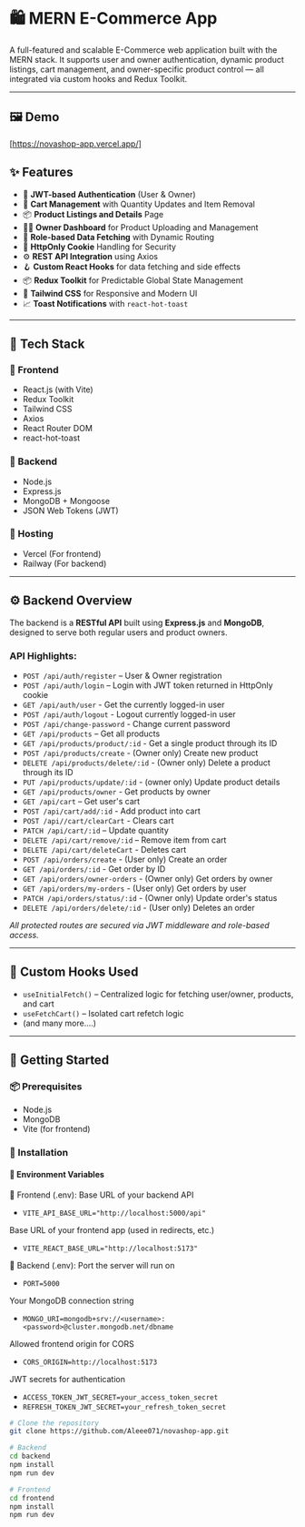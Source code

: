 # 🛍️ MERN E-Commerce App

A full-featured and scalable E-Commerce web application built with the MERN stack. It supports user and owner authentication, dynamic product listings, cart management, and owner-specific product control — all integrated via custom hooks and Redux Toolkit.

---

## 🖼️ Demo

[https://novashop-app.vercel.app/]

## ✨ Features

- 🔐 **JWT-based Authentication** (User & Owner)
- 🛒 **Cart Management** with Quantity Updates and Item Removal
- 📦 **Product Listings and Details** Page
- 🧑‍💼 **Owner Dashboard** for Product Uploading and Management
- 🎯 **Role-based Data Fetching** with Dynamic Routing
- 🍪 **HttpOnly Cookie** Handling for Security
- ⚙️ **REST API Integration** using Axios
- 🪝 **Custom React Hooks** for data fetching and side effects
- 📦 **Redux Toolkit** for Predictable Global State Management
- 💅 **Tailwind CSS** for Responsive and Modern UI
- 📈 **Toast Notifications** with `react-hot-toast`

---

## 🧱 Tech Stack

### 🔹 Frontend
- React.js (with Vite)
- Redux Toolkit
- Tailwind CSS
- Axios
- React Router DOM
- react-hot-toast

### 🔹 Backend
- Node.js
- Express.js
- MongoDB + Mongoose
- JSON Web Tokens (JWT)

### 🔹 Hosting
- Vercel (For frontend)
- Railway (For backend)

---

## ⚙️ Backend Overview

The backend is a **RESTful API** built using **Express.js** and **MongoDB**, designed to serve both regular users and product owners.

### API Highlights:
- `POST /api/auth/register` – User & Owner registration
- `POST /api/auth/login` – Login with JWT token returned in HttpOnly cookie
- `GET /api/auth/user` - Get the currently logged-in user
- `POST /api/auth/logout` - Logout currently logged-in user
- `POST /api/change-password` - Change current password
- `GET /api/products` – Get all products
- `GET /api/products/product/:id` - Get a single product through its ID 
- `POST /api/products/create` - (Owner only) Create new product
- `DELETE /api/products/delete/:id` - (Owner only) Delete a product through its ID
- `PUT /api/products/update/:id` - (owner only) Update product details
- `GET /api/products/owner` - Get products by owner
- `GET /api/cart` – Get user's cart
- `POST /api/cart/add/:id` - Add product into cart
- `POST /api//cart/clearCart` - Clears cart
- `PATCH /api/cart/:id` – Update quantity
- `DELETE /api/cart/remove/:id` – Remove item from cart
- `DELETE /api/cart/deleteCart` - Deletes cart
- `POST /api/orders/create` - (User only) Create an order
- `GET /api/orders/:id` - Get order by ID
- `GET /api/orders/owner-orders` - (Owner only) Get orders by owner
- `GET /api/orders/my-orders` - (User only) Get orders by user
- `PATCH /api/orders/status/:id` - (Owner only) Update order's status
- `DELETE /api/orders/delete/:id` - (User only) Deletes an order

_All protected routes are secured via JWT middleware and role-based access._

---

## 🔁 Custom Hooks Used

- `useInitialFetch()` – Centralized logic for fetching user/owner, products, and cart
- `useFetchCart()` – Isolated cart refetch logic
- (and many more....)

---

## 🚀 Getting Started

### 📦 Prerequisites

- Node.js
- MongoDB
- Vite (for frontend)

### 🔧 Installation

#### 📁 Environment Variables

🔧 Frontend (.env):
Base URL of your backend API
- `VITE_API_BASE_URL="http://localhost:5000/api"`

Base URL of your frontend app (used in redirects, etc.)
- `VITE_REACT_BASE_URL="http://localhost:5173"`

🔧 Backend (.env):
Port the server will run on
- `PORT=5000`

Your MongoDB connection string
- `MONGO_URI=mongodb+srv://<username>:<password>@cluster.mongodb.net/dbname`

Allowed frontend origin for CORS
- `CORS_ORIGIN=http://localhost:5173`

JWT secrets for authentication
- `ACCESS_TOKEN_JWT_SECRET=your_access_token_secret`
- `REFRESH_TOKEN_JWT_SECRET=your_refresh_token_secret`

```bash
# Clone the repository
git clone https://github.com/Aleee071/novashop-app.git

# Backend
cd backend
npm install
npm run dev

# Frontend
cd frontend
npm install
npm run dev
